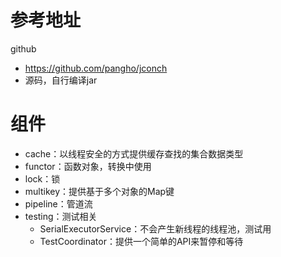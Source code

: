 # 参考地址
github 
- https://github.com/pangho/jconch
- 源码，自行编译jar

# 组件
- cache：以线程安全的方式提供缓存查找的集合数据类型
- functor：函数对象，转换中使用
- lock：锁
- multikey：提供基于多个对象的Map键
- pipeline：管道流
- testing：测试相关
    - SerialExecutorService：不会产生新线程的线程池，测试用
    - TestCoordinator：提供一个简单的API来暂停和等待
    
